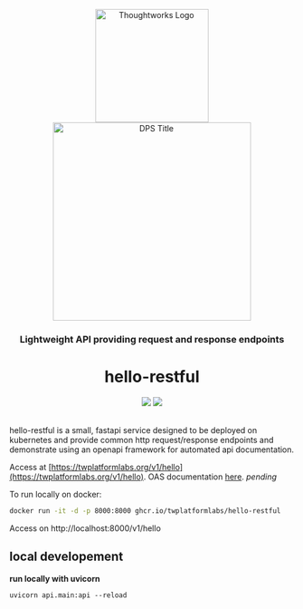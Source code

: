 <div align="center">
  <p>
    <img alt="Thoughtworks Logo" src="https://raw.githubusercontent.com/twplatformlabs/static/master/thoughtworks_flamingo_wave.png?sanitize=true" width=200 />
    <br />
    <img alt="DPS Title" src="https://raw.githubusercontent.com/twplatformlabs/static/master/dps_lab_title.png" width=350/>
  </p>
  <h3>Lightweight API providing request and response endpoints</h3>
  <h1>hello-restful</h1>
  <a href="https://app.circleci.com/pipelines/github/twplatformlabs/hello-restful"><img src="https://circleci.com/gh/twplatformlabs/hello-restful.svg?style=shield"></a> <a href="https://opensource.org/licenses/MIT"><img src="https://img.shields.io/github/license/twplatformlabs/circleci-remote-docker"></a>
</div>
<br />

hello-restful is a small, fastapi service designed to be deployed on kubernetes and provide common http request/response endpoints and demonstrate using an openapi framework for automated api documentation.  

Access at [https://twplatformlabs.org/v1/hello](https://twplatformlabs.org/v1/hello). OAS documentation [here](https://twplatformlabs.org/v1/hello/apidocs).  _pending_

To run locally on docker:    
```bash
docker run -it -d -p 8000:8000 ghcr.io/twplatformlabs/hello-restful  
```
Access on http://localhost:8000/v1/hello   

## local developement  

**run locally with uvicorn**  

```
uvicorn api.main:api --reload
```
